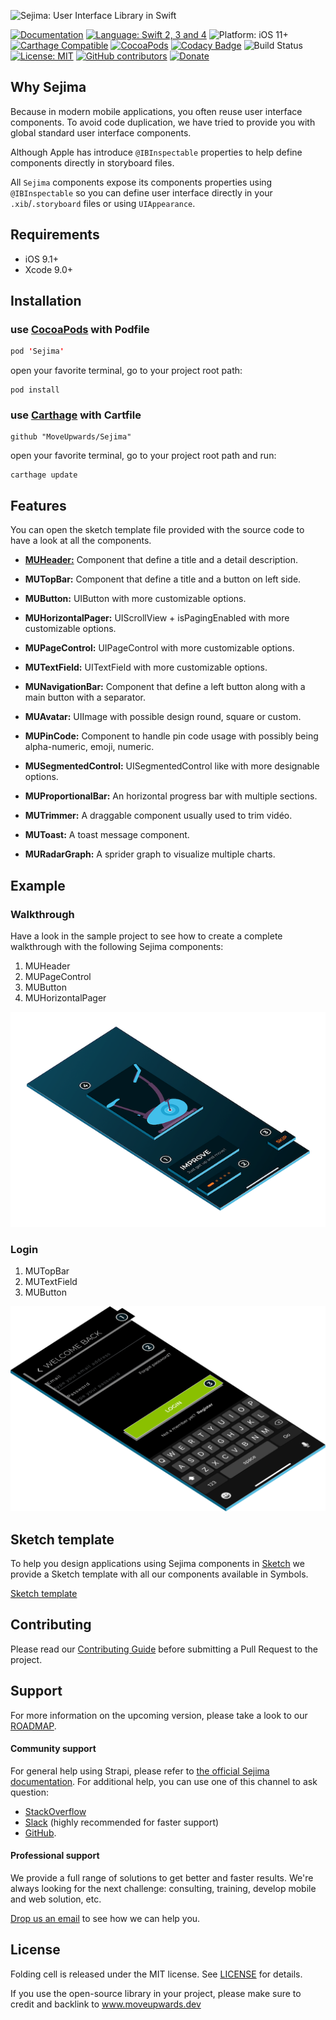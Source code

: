 ![Sejima: User Interface Library in Swift](https://raw.githubusercontent.com/MoveUpwards/Sejima/master/banner.png)

[![Documentation](https://img.shields.io/badge/Read_the-Docs-67ad5c.svg)](https://moveupwards.github.io/Sejima/)
[![Language: Swift 2, 3 and 4](https://img.shields.io/badge/language-swift%204-f48041.svg?style=flat)](https://developer.apple.com/swift)
![Platform: iOS 11+](https://img.shields.io/badge/platform-iOS-blue.svg?style=flat)
[![Carthage Compatible](https://img.shields.io/badge/Carthage-compatible-4BC51D.svg?style=flat)](https://github.com/Carthage/Carthage)
[![CocoaPods](https://img.shields.io/cocoapods/v/Sejima.svg)](http://cocoapods.org/pods/Sejima)
[![Codacy Badge](https://api.codacy.com/project/badge/Grade/c366453a6bc247bd847c4ad33f2cf37c)](https://app.codacy.com/app/MoveUpwardsDev/Sejima?utm_source=github.com&utm_medium=referral&utm_content=MoveUpwards/Sejima&utm_campaign=Badge_Grade_Settings)
![Build Status](https://app.bitrise.io/app/527234c879c3952a.svg?token=RCLpb4OfkyZcufMQ7bVCTQ)
[![License: MIT](http://img.shields.io/badge/license-MIT-lightgrey.svg?style=flat)](https://github.com/MoveUpwards/Sejima/blob/master/LICENSE)
[![GitHub contributors](https://img.shields.io/github/contributors/MoveUpwards/Sejima.svg)](https://github.com/MoveUpwards/Sejima/graphs/contributors)
[![Donate](https://img.shields.io/badge/Donate-PayPal-blue.svg)](https://paypal.me/moveupwards)

## Why Sejima

Because in modern mobile applications, you often reuse user interface components. To avoid code duplication, we have tried to provide you with global standard user interface components.

Although Apple has introduce `@IBInspectable` properties to help define components directly in storyboard files.

All `Sejima` components expose its components properties using `@IBInspectable` so you can define user interface directly in your `.xib`/`.storyboard` files or using `UIAppearance`.

## Requirements

- iOS 9.1+
- Xcode 9.0+

## Installation

### use [CocoaPods](https://cocoapods.org) with Podfile

```swift
pod 'Sejima'
```

open your favorite terminal, go to your project root path:

```shell
pod install
```

### use [Carthage](https://github.com/Carthage/Carthage) with Cartfile

```shell
github "MoveUpwards/Sejima"
```

open your favorite terminal, go to your project root path and run:

```shell
carthage update
```

## Features

You can open the sketch template file provided with the source code to have a look at all the components.

- [**MUHeader:**](./Examples/MUHeader.md) Component that define a title and a detail description.

- **MUTopBar:** Component that define a title and a button on left side.

- **MUButton:** UIButton with more customizable options.

- **MUHorizontalPager:** UIScrollView + isPagingEnabled with more customizable options.

- **MUPageControl:** UIPageControl with more customizable options.

- **MUTextField:** UITextField with more customizable options.

- **MUNavigationBar:** Component that define a left button along with a main button with a separator.

- **MUAvatar:** UIImage with possible design round, square or custom.

- **MUPinCode:** Component to handle pin code usage with possibly being alpha-numeric, emoji, numeric.

- **MUSegmentedControl:** UISegmentedControl like with more designable options.

- **MUProportionalBar:** An horizontal progress bar with multiple sections.

- **MUTrimmer:** A draggable component usually used to trim vidéo.

- **MUToast:** A toast message component.

- **MURadarGraph:** A sprider graph to visualize multiple charts.

## Example

### Walkthrough

Have a look in the sample project to see how to create a complete walkthrough with the following Sejima components:

1. MUHeader
2. MUPageControl
3. MUButton
4. MUHorizontalPager

![Walkthrough](./Screenshots/Walkthrough-small.png)

### Login

1. MUTopBar
2. MUTextField
3. MUButton

![Login](./Screenshots/Login.png)

## Sketch template

To help you design applications using Sejima components in [Sketch](https://sketchapp.com/) we provide a Sketch template with all our components available in Symbols.

[Sketch template](./Screenshots/Sketch.png)

## Contributing

Please read our [Contributing Guide](./CONTRIBUTING.md) before submitting a Pull Request to the project.

## Support

For more information on the upcoming version, please take a look to our [ROADMAP](https://github.com/MoveUpwards/Sejima/projects/).

#### Community support

For general help using Strapi, please refer to [the official Sejima documentation](https://moveupwards.github.io/Sejima/). For additional help, you can use one of this channel to ask question:

- [StackOverflow](http://stackoverflow.com/questions/tagged/sejima)
- [Slack](http://moveupwards.slack.com) (highly recommended for faster support)
- [GitHub](https://github.com/MoveUpwards/Sejima).

#### Professional support

We provide a full range of solutions to get better and faster results. We're always looking for the next challenge: consulting, training, develop mobile and web solution, etc.

[Drop us an email](mailto:support@moveupwards.dev) to see how we can help you.

## License

Folding cell is released under the MIT license.
See [LICENSE](./LICENSE) for details.

If you use the open-source library in your project, please make sure to credit and backlink to www.moveupwards.dev
